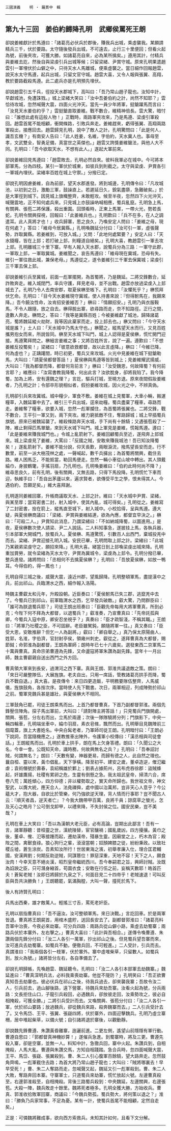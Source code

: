 

`三國演義`　　`明 ‧ 羅貫中　輯`

* * *

## 第九十三回　姜伯約歸降孔明　武鄉侯罵死王朗

卻說姜維獻計於馬遵曰：「諸葛亮必伏兵於郡後，賺我兵出城，乘虛襲我。某願請精兵三千，伏於要路。太守隨後發兵出城，不可遠去，止行三十里便回；但看火起為號，前後夾攻，可獲大勝。如諸葛亮自來，必為某所擒矣。」遵用其計，付精兵與姜維去訖，然後自與梁虔引兵出城等候；只留梁緒、尹賞守城。原來孔明果遣趙雲引一軍埋伏於山僻之中，只待天水人馬離城，便乘虛襲之。當日細作回報趙雲，說天水太守馬遵，起兵出城，只留文官守城。趙雲大喜，又令人報與張翼、高翔，教於要路截殺馬遵。此二處兵亦是孔明預先埋伏。

卻說趙雲引五千兵，徑投天水郡城下，高叫曰：「吾乃常山趙子龍也。汝知中計，早獻城池，免遭誅戮。」城上梁緒大笑曰：「汝中吾姜伯約之計，尚然不知耶？」雲恰待攻城，忽然喊聲大震，四面火光沖天。當先一員少年將軍，挺鎗躍馬而言曰：「汝見天水姜伯約乎？」雲挺鎗直取姜維。戰不數合，維精神倍長。雲大驚，暗忖曰：「誰想此處有這般人物！」正戰時，兩路軍夾攻來，乃是馬遵、梁虔引軍殺回。趙雲首尾不能相顧，衝開條路，引敗兵奔走。姜維趕來，虧得張翼、高翔兩路軍殺出，接應回去。趙雲歸見孔明，說中了敵人之計。孔明驚問曰：「此是何人，識吾玄機？」有南安人告曰：「此人姓姜，名維，字伯約，天水冀人也。事母至孝，文武雙全，智勇足備，真當世之英傑也。」趙雲又誇獎姜維鎗法，與他人大不同。孔明曰：「吾今欲取天水，不想有此人。」遂起大軍前來。

卻說姜維回見馬遵曰：「趙雲敗去，孔明必然自來。彼料我軍必在城中。今可將本部軍馬，分為四枝。某引一軍伏於城東，如彼兵到則截之。太守與梁虔、尹賞各引一軍城內埋伏。梁緒率百姓在城上守禦。」分撥已定。

卻說孔明因慮姜維，自為前部，望天水郡進發。將到城邊，孔明傳令曰：「凡攻城池，以初到之日，激勵三軍，鼓譟直上。若遲延日久，銳氣盡隳，急難破矣。」於是大軍徑到城下。因見城上旗幟整齊，未敢輕攻。候至半夜，忽然四下火光沖天，喊聲震地，正不知何處兵來。只見城上亦鼓譟吶喊相應，蜀兵亂竄。孔明急上馬，有關興、張苞二將保護，殺出重圍。回頭看時，正東上馬軍，一帶火光，勢若長蛇。孔明令關興探視，回報曰：「此姜維兵也。」孔明歎曰：「兵不在多，在人之調遣耳。此人真將才也！」收兵歸寨，思之良久，乃喚安定人問曰：「姜維之母，現在何處？」答曰：「維母今居冀縣。」孔明喚魏延分付曰：「汝可引一軍，虛張聲勢，詐取冀縣。若姜維到，可放入城。」又問：「此地何處緊要？」安定人曰：「天水錢糧，皆在上邽；若打破上邽，則糧道自絕矣。」孔明大喜，教趙雲引一軍去攻上邽。孔明離城三十里下寨。早有人報入天水郡，說蜀兵分為三路：一軍守此郡，一軍取上邽，一軍取冀城。姜維聞之，哀告馬遵曰：「維母現在冀城，恐母有失。維引一軍往救此城，兼保老母。」馬遵從之，遂令姜維引三千軍去保冀城；梁虔引三千軍去保上邽。

卻說姜維引兵至冀城，前面一彪軍擺開，為首蜀將，乃是魏延。二將交鋒數合，延詐敗奔走。維入城閉門，率兵守護，拜見老母，並不出戰。趙雲亦放過梁虔入上邽城去了。孔明乃令人去南安郡，取夏侯楙至帳下。孔明曰：「汝懼死乎？」楙慌拜伏乞命。孔明曰：「目今天水姜維現守冀城，使人持書來說：『但得駙馬在，我願來降。』吾今饒汝性命，汝肯招安姜維否？」楙曰：「情願招安。」孔明乃與衣服鞍馬，不令人跟隨，放之自去。楙得脫出寨，欲尋路而走，奈不知路徑。正行之間，逢數人奔走。楙問之，答曰：「我等是冀縣百姓；今被姜維獻了城池，歸降諸葛亮，蜀將魏延縱火劫財，我等因此棄家而走，投上邽去也。」楙又問曰：「今守天水城是誰？」土人曰：「天水城中乃馬太守也。」楙聞之，縱馬望天水而行。又見百姓攜男抱女而來，所說皆同。楙至天水城下叫門，城上人認得是夏侯楙，慌忙開門迎接。馬遵驚拜問之。楙細言姜維之事；又將百姓所言，說了一遍。遵歎曰：「不想姜維反投蜀矣！」梁緒曰：「彼意欲救都督，故以此言虛降。」楙曰：「今維已降，何為虛也？」正躊躇間，時已初更，蜀兵又來攻城。火光中見姜維在城下挺鎗勒馬，大叫曰：「請夏侯都督答話！」夏侯楙與馬遵等皆到城上；見姜維耀武揚威，大叫曰：「我為都督而降，都督何背前言？」楙曰：「汝受魏恩，何故降蜀？有何前言耶？」維應曰：「汝寫書教我降蜀，何出此言？汝欲脫身，卻將我陷了。我今降蜀，加為上將，安有還魏之理？」言訖，驅兵打城，至曉方退。原來夜間假妝姜維者，乃孔明之計；令部卒形貌相似者，假扮姜維攻城，因火光之中，不辨真偽。

孔明卻引兵來攻冀城。城中糧少，軍食不敷。姜維在城上見蜀軍，大車小輛，搬運糧草，入魏延寨中去了。維引三千兵出城，逕來劫糧。蜀兵盡棄了糧車，尋路而走。姜維奪了糧車，欲要入城，忽然一彪軍攔住，為首蜀將張翼也。二將交鋒，戰不數合，王平引一軍又到，兩下夾攻。維力窮抵敵不住，奪路歸城；城上早插蜀兵旗號。原來已被魏延襲了。維殺條路奔天水城，手下尚有十餘騎；又遇張苞殺了一陣，維止剩得匹馬單鎗，來到天水城下叫門。城上軍見是姜維，慌報馬遵。遵曰：「此是姜維來賺我城門也。」令城上亂箭射下。姜維回顧蜀兵至近，遂飛奔上邽城來。城上梁虔見了姜維，大罵曰：「反國之賊，安敢來賺我城池！吾已知汝降蜀矣！」遂亂箭射下。姜維不能分說，仰天長歎，兩眼淚流，撥馬望長安而走。行不數里，前至一派大樹茂林之處，一聲喊起，數千兵擁出；為首蜀將關興，截住去路。維人困馬乏，不能抵當，勒回馬便走。忽然一輛小車從山坡中轉出。其人頭戴綸巾，身披鶴氅，手搖羽扇，乃孔明也。孔明喚姜維曰：「伯約此時何尚不降？」維尋思良久，前有孔明，後有關興，又無去路，只得下馬投降。孔明慌忙下車而迎，執維手曰：「吾自出茅廬以來，遍求賢者，欲傳受平生之學，恨未得其人。今遇伯約，吾願足矣。」維大喜拜謝。

孔明遂同姜維回寨，升帳商議取天水、上邽之計。維曰：「天水城中尹賞、梁緒，與某至厚；當寫密書二封，射入城中，使其內亂，城可得矣。」孔明從之。姜維寫了二封密書，拴在箭上，縱馬直至城下，射入城中。小校拾得，呈與馬遵。遵大疑，與夏侯楙商議曰：「梁緒、尹賞與姜維結連，欲為內應，都督宜早決之。」楙曰：「可殺二人。」尹賞知此消息，乃謂梁緒曰：「不如納城降蜀，以圖進用。」是夜，夏侯楙數次使人請梁、尹二人說話。二人料知事急，遂披挂上馬，各執兵器，引本部軍大開城門，放蜀兵入。夏侯楙、馬遵驚慌，引數百人出西門，棄城投羌中而去。梁緒、尹賞迎接孔明入城。安民已畢，孔明問取上邽之計。梁緒曰：「此城乃某親弟梁虔守之，願招來降。」孔明大喜。緒當日到上邽喚梁虔出城來降。孔明重加賞勞，就令梁緒為天水太守，尹賞為冀城令，梁虔為上邽令。孔明分撥已畢，整兵進發。諸將問曰：「丞相何不去擒夏侯楙？」孔明曰：「吾放夏侯楙，如放一鴨耳。今得伯約，得一鳳也！」

孔明自得三城之後，威聲大震，遠近州郡，望風歸降。孔明整頓軍馬，盡提漢中之兵，前出祁山。兵臨渭水之西，細作報入洛陽。

時魏主曹叡太和元年，升殿設朝。近臣奏曰：「夏侯駙馬已失三郡，逃竄羌中去了。今蜀兵已到祁山，前軍臨渭水之西，乞早發兵破敵。」叡大驚，乃問群臣曰：「誰可為朕退蜀兵耶？」司徒王朗出班奏曰：「臣觀先帝每用大將軍曹真，所到必克；今陛下何不拜為大都督，以退蜀兵？」叡准奏，乃宣曹真曰：「先帝託孤與卿，今蜀兵入寇中原，卿安忍坐視乎？」真奏曰：「臣才疏智淺，不稱其職。」王朗曰：「將軍乃社稷之臣，不可固辭。老臣雖駑鈍，願隨將軍一往。」真又奏曰：「臣受大恩，安敢推辭？但乞一人為副將。」叡曰：「卿自舉之。」真乃保太原陽曲人，姓郭，名淮，字伯濟，官封射亭侯，領雍州刺史。叡從之，遂拜曹真為大都督，賜節鉞；命郭淮為副都督，王朗為軍師；朗時年已七十六歲矣。選發東西二京軍馬二十萬與曹真。真命宗弟曹遵為先鋒，又命盪寇將軍朱讚為副先鋒。當年十一月出師，魏主曹叡親自送出西門之外方回。

曹真領大軍來到長安，過渭河之西下寨。真與王朗、郭淮共議退敵之策。朗曰：「來日可嚴整隊伍，大展旌旗。老夫自出，只用一席話，管教諸葛亮拱手而降，蜀兵不戰自退。」真大喜。是夜傳令：來日四更造飯，平明務要隊伍整齊，人馬威儀，旌旗鼓角，各按次序。當時使人先下戰書。次日，兩軍相迎，列成陣勢於祁山之前。蜀軍見魏兵甚是雄壯，與夏侯楙大不相同。

三軍鼓角已罷，司徒王朗乘馬而出。上首乃都督曹真，下首乃副都督郭淮。兩個先鋒壓住陣角。探子馬出軍前，大叫曰：「請對陣主將答話！」只見蜀兵門旗開處，關興、張苞，分左右而出，立馬於兩邊；次後一隊隊驍將分列；門旗影下，中央一輛四輪車，孔明端坐車中，綸巾羽扇，素衣皂絛，飄然而出。孔明舉目見魏陣前三個麾蓋，旗上大書姓名。中央白髯老者，乃軍師司徒王朗。孔明暗忖曰：「王朗必下說詞，吾當隨機應之。」遂教推車出陣外，令護軍小校傳曰：「漢丞相與司徒會話。」王朗縱馬而出。孔明於車上拱手，朗在馬上欠身答禮。朗曰：「久聞公之大名，今幸一會。公既知天命，識時務，何故興無名之兵？」孔明曰：「吾奉詔討賊，何謂無名？」朗曰：「天數有變，神器更易，而歸有德之人，此自然之理也。曩自桓、靈以來，黃巾倡亂，天下爭橫。降至初平、建安之歲，董卓造逆，傕氾繼虐；袁術僭號於壽春，袁紹稱雄於鄴上；劉表占據荊州，呂布虎吞徐郡：盜賊蜂起，奸雄鷹揚，社稷有累卵之危，生靈有倒懸之急。我太祖武皇帝，掃清六合，席卷八荒；萬姓傾心，四方仰德；非以權勢取之，實天命所歸也。我世祖文帝，神文聖武，以膺大統，應天合人，法堯禪舜，處中國以治萬邦，豈非天心人意乎？今公蘊大才，抱大器，自欲比於管樂，何乃強欲逆天理，背人情而行事耶？豈不聞古人云：『順天者昌，逆天者亡』？今我大魏帶甲百萬，良將千員；諒腐草之螢光，怎及天心之皓月？公可倒戈卸甲，以禮來降，不失封侯之位。國安民樂，豈不美哉？」

孔明在車上大笑曰：「吾以為漢朝大老元臣，必有高論，豈期出此鄙言！吾有一言，諸軍靜聽：昔桓靈之世，漢統陵替，宦官釀禍；國亂歲凶，四方擾攘。黃巾之後，董卓、傕、氾等接踵而起，遷劫漢帝，殘暴生靈。因廟堂之上，朽木為官；殿陛之間，禽獸食祿。狼心狗行之輩，滾滾當朝；奴顏婢膝之徒，紛紛秉政。以致社稷丘墟，蒼生涂炭。吾素知汝所行！世居東海之濱，初舉孝廉入仕，理合匡君輔國，安漢興劉；何期反助逆賊，同謀篡位！罪惡深重，天地不容！天下之人，願食汝肉！今幸天意不絕炎漢，昭烈皇帝繼統西川。吾今奉嗣君之旨，興師討賊。汝既為諂諛之臣，只可潛身縮首，苟圖衣食；安敢在行伍之前，妄稱天數耶！皓首匹夫！蒼髯老賊！汝即日將歸於九泉之下，何面目見二十四帝乎！老賊速退！可叫反臣與吾共決勝負！」王朗聽罷，氣滿胸膛，大叫一聲，撞死於馬下。

後人有詩贊孔明曰：

兵馬出西秦，雄才敵萬人。輕搖三寸舌，罵死老奸臣。

孔明以扇指曹真曰：「吾不逼汝。汝可整頓軍馬，來日決戰。」言訖回車。於是兩軍皆退。曹真將王朗屍首，用棺木盛貯，送回長安去了。副都督郭淮曰：「諸葛亮料吾軍中治喪，今夜必來劫寨。可分兵四路：兩路兵從山僻小路，乘虛去劫蜀寨；兩路兵伏於本寨外，左右擊之。」曹真大喜曰：「此計與吾相合。」遂傳令喚曹遵、朱讚兩個先鋒分付曰：「汝二人各引一萬軍，抄出祁山之後。但見蜀兵望吾寨而來，汝可進兵去劫蜀寨。如蜀兵不動，便徹兵回，不可輕進。」二人受計，引兵而去。真謂淮曰：「我兩個各引一枝軍，伏於寨外。寨中虛堆柴草，只留數人。如蜀兵到，放火為號。」諸將皆分左右，各自準備去了。

卻說孔明歸帳，先喚趙雲、魏延聽令。孔明曰：「汝二人各引本部軍去劫魏寨。」魏延進曰：「曹真深明兵法，必料我乘喪劫寨。他豈不隄防？」孔明笑曰：「吾正欲曹真知吾去劫寨也。彼必伏兵在祁山之後，待我兵過去，卻來襲我寨；吾故令汝二人，引兵前去，過山腳後路，遠下營寨，待魏兵來劫吾寨。汝看火起為號，分兵兩路：文長拒住山口，子龍引兵殺回，必遇魏兵，卻放彼走回，汝乘勢攻之，彼必自相掩殺，可獲全勝。」二將引兵受計而去。又喚關興、張苞分付曰：「汝二人各引一軍，伏於祁山要路；放過魏兵，卻從魏兵來路，殺奔魏寨而去。」二人引兵受計去了。又令馬岱、王平、張翼、張嶷四將，伏於寨外，四面迎擊魏兵。孔明乃虛立寨柵，居中堆起柴草，以備火號；自引諸將退於寨後，以觀動靜。

卻說魏先鋒曹遵、朱讚黃昏離寨，迤邐前進。二更左側，遙望山前隱隱有軍行動。曹遵自思曰：「郭都督真神機妙算！」遂催兵急進。到蜀寨時，將及三更。曹遵先殺入寨，卻是空寨，並無一人。料知中計，急徹兵回，寨中火起。朱讚兵到，自相掩殺，人馬大亂。曹遵與朱讚交馬，方知自相踐踏。急合兵時，忽四面喊聲大震，王平、馬岱、張嶷、張翼殺到。曹、朱二人引心腹軍百餘騎，望大路奔走。忽然鼓角齊鳴，一彪軍截住去路；為首大將乃常山趙子龍也；大叫曰：「賊將哪裏去！早早受死！」曹、朱二人奪路而走，忽喊聲又起，魏延又引一彪軍殺到。曹、朱二人大敗，奪路奔回本寨。守寨軍士，只道蜀兵來劫寨，慌忙放起火號。左邊曹真殺至，右邊郭淮殺至，自相掩殺。背後三路蜀兵殺到：中央魏延，左邊關興，右邊張苞。大殺一陣，魏兵敗走十餘里。魏將死者極多。孔明全獲大勝，方始收兵。曹真、郭淮收拾敗軍回寨，商議曰：「今魏兵勢孤，蜀兵勢大，將何策以退之？」淮曰：「勝負乃兵家常事，不足為憂。某有一計，使蜀兵首尾不能相顧，定然自走矣。」

正是：可憐魏將難成事，欲向西方索救兵。未知其計如何，且看下文分解。

* * *

